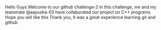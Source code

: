 Hello Guys 
Welcome to our github challenge-2 
In this challenge, me and my teammate @aayusha-03 have collaborated our project on C++ programs 
Hope you will like this
Thank you, it was a great experience learning git and github 
